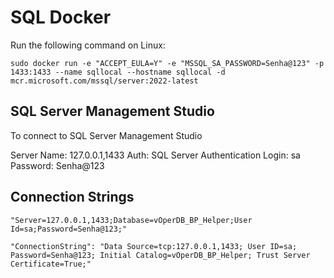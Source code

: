 
# SQL Docker

Run the following command on Linux:

`sudo docker run -e "ACCEPT_EULA=Y" -e "MSSQL_SA_PASSWORD=Senha@123" -p 1433:1433 --name sqllocal --hostname sqllocal -d mcr.microsoft.com/mssql/server:2022-latest`

## SQL Server Management Studio

To connect to SQL Server Management Studio

Server Name: 127.0.0.1,1433
Auth: SQL Server Authentication
Login: sa
Password: Senha@123

## Connection Strings

`"Server=127.0.0.1,1433;Database=vOperDB_BP_Helper;User Id=sa;Password=Senha@123;"`

`"ConnectionString": "Data Source=tcp:127.0.0.1,1433; User ID=sa; Password=Senha@123; Initial Catalog=vOperDB_BP_Helper; Trust Server Certificate=True;"`
